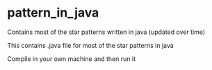 # pattern_in_java
Contains most of the star patterns written in java (updated over time)

This contains .java file for most of the star patterns in java

Compile in your own machine and then run it
